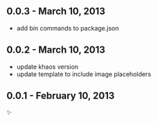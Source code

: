 
0.0.3 - March 10, 2013
----------------------
* add bin commands to package.json

0.0.2 - March 10, 2013
----------------------
* update khaos version
* update template to include image placeholders

0.0.1 - February 10, 2013
-------------------------
:sparkles: